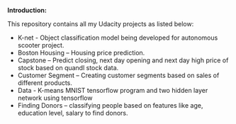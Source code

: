 **Introduction:**

This repository contains all my Udacity projects as listed below:

* K-net - Object classification model being developed for autonomous scooter project.
*	Boston Housing – Housing price prediction.
*	Capstone – Predict closing, next day opening and next day high price of stock based on quandl stock data.
*	Customer Segment – Creating customer segments based on sales of different products.
* Data - K-means MNIST tensorflow program and two hidden layer network using tensorflow
*	Finding Donors – classifying people based on features like age, education level, salary to find donors.


